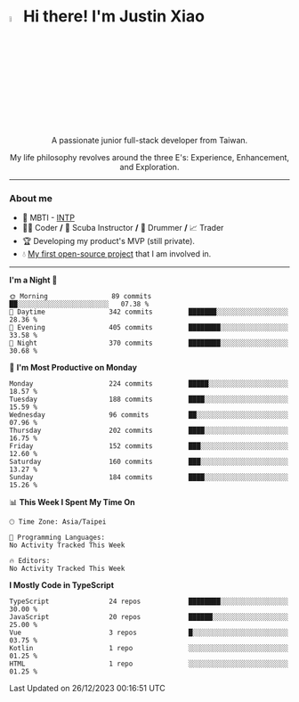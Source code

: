 # <img src="https://media.giphy.com/media/hvRJCLFzcasrR4ia7z/giphy.gif" width="5%">Hi there! I'm Justin Xiao
<p align="center">A passionate junior full-stack developer from Taiwan.  </p>
<p align="center">My life philosophy revolves around the three E's: Experience, Enhancement, and Exploration.</p>

---
### About me
- 👀 MBTI - [INTP](https://www.16personalities.com/intp-personality)
- 👨‍💻 Coder **/** 🤿 Scuba Instructor **/** 🥁 Drummer **/** 📈 Trader
- 🏆 Developing my product's MVP (still private).
- 💧 [My first open-source project](https://github.com/Game-as-a-Service/Game-Lobby-Web) that I am involved in.

---
<!--START_SECTION:waka-->
**I'm a Night 🦉** 

```text
🌞 Morning                89 commits          ██░░░░░░░░░░░░░░░░░░░░░░░   07.38 % 
🌆 Daytime                342 commits         ███████░░░░░░░░░░░░░░░░░░   28.36 % 
🌃 Evening                405 commits         ████████░░░░░░░░░░░░░░░░░   33.58 % 
🌙 Night                  370 commits         ████████░░░░░░░░░░░░░░░░░   30.68 % 
```
📅 **I'm Most Productive on Monday** 

```text
Monday                   224 commits         █████░░░░░░░░░░░░░░░░░░░░   18.57 % 
Tuesday                  188 commits         ████░░░░░░░░░░░░░░░░░░░░░   15.59 % 
Wednesday                96 commits          ██░░░░░░░░░░░░░░░░░░░░░░░   07.96 % 
Thursday                 202 commits         ████░░░░░░░░░░░░░░░░░░░░░   16.75 % 
Friday                   152 commits         ███░░░░░░░░░░░░░░░░░░░░░░   12.60 % 
Saturday                 160 commits         ███░░░░░░░░░░░░░░░░░░░░░░   13.27 % 
Sunday                   184 commits         ████░░░░░░░░░░░░░░░░░░░░░   15.26 % 
```


📊 **This Week I Spent My Time On** 

```text
🕑︎ Time Zone: Asia/Taipei

💬 Programming Languages: 
No Activity Tracked This Week

🔥 Editors: 
No Activity Tracked This Week
```

**I Mostly Code in TypeScript** 

```text
TypeScript               24 repos            ████████░░░░░░░░░░░░░░░░░   30.00 % 
JavaScript               20 repos            ██████░░░░░░░░░░░░░░░░░░░   25.00 % 
Vue                      3 repos             █░░░░░░░░░░░░░░░░░░░░░░░░   03.75 % 
Kotlin                   1 repo              ░░░░░░░░░░░░░░░░░░░░░░░░░   01.25 % 
HTML                     1 repo              ░░░░░░░░░░░░░░░░░░░░░░░░░   01.25 % 
```




 Last Updated on 26/12/2023 00:16:51 UTC
<!--END_SECTION:waka-->
